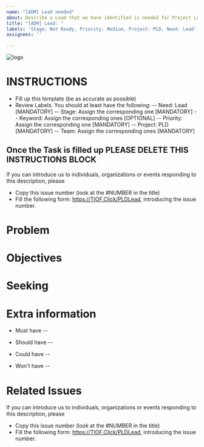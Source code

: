```yaml
---
name: "[ADM] Lead needed"
about: Describe a Lead that we have identified is needed for Project Lockdown.
title: "[ADM] Lead: "
labels: 'Stage: Not Ready, Priority: Medium, Project: PLD, Need: Lead'
assignees: ''

---
```


![logo](https://user-images.githubusercontent.com/9198668/85232285-68543380-b430-11ea-8353-1aafb79baf78.png) 

# INSTRUCTIONS
- Fill up this template (be as accurate as possible)
- Review Labels. You should at least have the following:
 -- Need: Lead [MANDATORY]
 -- Stage: Assign the corresponding one [MANDATORY]
 -- Keyword: Assign the corresponding ones [OPTIONAL]
 -- Priority: Assign the corresponding one [MANDATORY] 
 -- Project: PLD [MANDATORY]
 -- Team: Assign the corresponding ones [MANDATORY]

Once the Task is filled up PLEASE DELETE THIS INSTRUCTIONS BLOCK
---

If you can introduce us to individuals, organizations or events responding to this description, please
- Copy this issue number (look at the #NUMBER in the title)
- Fill the following form: https://TIOF.Click/PLDLead, introducing the issue number.

# Problem


# Objectives


# Seeking


# Extra information
- Must have
 -- 


- Should have
 -- 

- Could have
 -- 

- Won't have
 -- 


# Related Issues


If you can introduce us to individuals, organizations or events responding to this description, please
- Copy this issue number (look at the #NUMBER in the title)
- Fill the following form: https://TIOF.Click/PLDLead, introducing the issue number.
